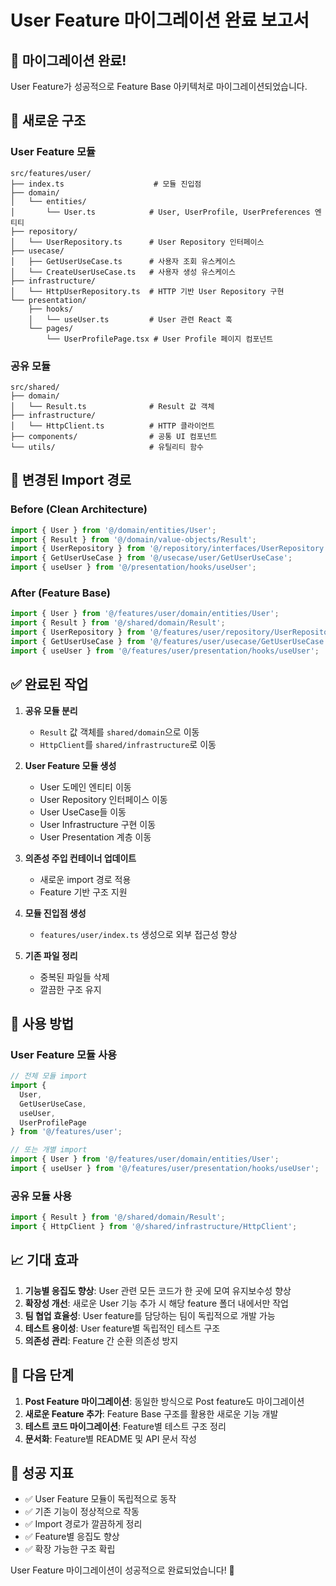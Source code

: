 # User Feature 마이그레이션 완료 보고서

## 🎉 마이그레이션 완료!

User Feature가 성공적으로 Feature Base 아키텍처로 마이그레이션되었습니다.

## 📁 새로운 구조

### User Feature 모듈
```
src/features/user/
├── index.ts                    # 모듈 진입점
├── domain/
│   └── entities/
│       └── User.ts            # User, UserProfile, UserPreferences 엔티티
├── repository/
│   └── UserRepository.ts      # User Repository 인터페이스
├── usecase/
│   ├── GetUserUseCase.ts      # 사용자 조회 유스케이스
│   └── CreateUserUseCase.ts   # 사용자 생성 유스케이스
├── infrastructure/
│   └── HttpUserRepository.ts  # HTTP 기반 User Repository 구현
└── presentation/
    ├── hooks/
    │   └── useUser.ts         # User 관련 React 훅
    └── pages/
        └── UserProfilePage.tsx # User Profile 페이지 컴포넌트
```

### 공유 모듈
```
src/shared/
├── domain/
│   └── Result.ts              # Result 값 객체
├── infrastructure/
│   └── HttpClient.ts          # HTTP 클라이언트
├── components/                # 공통 UI 컴포넌트
└── utils/                     # 유틸리티 함수
```

## 🔄 변경된 Import 경로

### Before (Clean Architecture)
```typescript
import { User } from '@/domain/entities/User';
import { Result } from '@/domain/value-objects/Result';
import { UserRepository } from '@/repository/interfaces/UserRepository';
import { GetUserUseCase } from '@/usecase/user/GetUserUseCase';
import { useUser } from '@/presentation/hooks/useUser';
```

### After (Feature Base)
```typescript
import { User } from '@/features/user/domain/entities/User';
import { Result } from '@/shared/domain/Result';
import { UserRepository } from '@/features/user/repository/UserRepository';
import { GetUserUseCase } from '@/features/user/usecase/GetUserUseCase';
import { useUser } from '@/features/user/presentation/hooks/useUser';
```

## ✅ 완료된 작업

1. **공유 모듈 분리**
   - `Result` 값 객체를 `shared/domain`으로 이동
   - `HttpClient`를 `shared/infrastructure`로 이동

2. **User Feature 모듈 생성**
   - User 도메인 엔티티 이동
   - User Repository 인터페이스 이동
   - User UseCase들 이동
   - User Infrastructure 구현 이동
   - User Presentation 계층 이동

3. **의존성 주입 컨테이너 업데이트**
   - 새로운 import 경로 적용
   - Feature 기반 구조 지원

4. **모듈 진입점 생성**
   - `features/user/index.ts` 생성으로 외부 접근성 향상

5. **기존 파일 정리**
   - 중복된 파일들 삭제
   - 깔끔한 구조 유지

## 🚀 사용 방법

### User Feature 모듈 사용
```typescript
// 전체 모듈 import
import { 
  User, 
  GetUserUseCase, 
  useUser, 
  UserProfilePage 
} from '@/features/user';

// 또는 개별 import
import { User } from '@/features/user/domain/entities/User';
import { useUser } from '@/features/user/presentation/hooks/useUser';
```

### 공유 모듈 사용
```typescript
import { Result } from '@/shared/domain/Result';
import { HttpClient } from '@/shared/infrastructure/HttpClient';
```

## 📈 기대 효과

1. **기능별 응집도 향상**: User 관련 모든 코드가 한 곳에 모여 유지보수성 향상
2. **확장성 개선**: 새로운 User 기능 추가 시 해당 feature 폴더 내에서만 작업
3. **팀 협업 효율성**: User feature를 담당하는 팀이 독립적으로 개발 가능
4. **테스트 용이성**: User feature별 독립적인 테스트 구조
5. **의존성 관리**: Feature 간 순환 의존성 방지

## 🔄 다음 단계

1. **Post Feature 마이그레이션**: 동일한 방식으로 Post feature도 마이그레이션
2. **새로운 Feature 추가**: Feature Base 구조를 활용한 새로운 기능 개발
3. **테스트 코드 마이그레이션**: Feature별 테스트 구조 정리
4. **문서화**: Feature별 README 및 API 문서 작성

## 🎯 성공 지표

- ✅ User Feature 모듈이 독립적으로 동작
- ✅ 기존 기능이 정상적으로 작동
- ✅ Import 경로가 깔끔하게 정리
- ✅ Feature별 응집도 향상
- ✅ 확장 가능한 구조 확립

User Feature 마이그레이션이 성공적으로 완료되었습니다! 🎉
